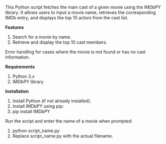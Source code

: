 This Python script fetches the main cast of a given movie using the IMDbPY library. It allows users to input a movie name, retrieves the corresponding IMDb entry, and displays the top 10 actors from the cast list.

**Features**

1. Search for a movie by name.
2. Retrieve and display the top 10 cast members.

Error handling for cases where the movie is not found or has no cast information.

**Requirements**

1. Python 3.x
2. IMDbPY library

**Installation**

1. Install Python (if not already installed).
2. Install IMDbPY using pip:
3. pip install IMDbPY

Run the script and enter the name of a movie when prompted:

1. python script_name.py
2. Replace script_name.py with the actual filename.
